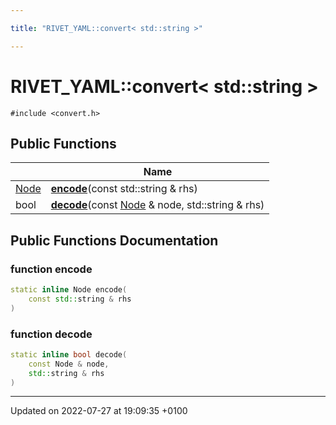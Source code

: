 ```yaml
---

title: "RIVET_YAML::convert< std::string >"

---
```


# RIVET_YAML::convert< std::string >






`#include <convert.h>`

## Public Functions

|                | Name           |
| -------------- | -------------- |
| <a href="http://example.org/classes/classrivet__yaml_1_1node/">Node</a> | **[encode](http://example.org/classes/structrivet__yaml_1_1convert_3_01std_1_1string_01_4/#function-encode)**(const std::string & rhs) |
| bool | **[decode](http://example.org/classes/structrivet__yaml_1_1convert_3_01std_1_1string_01_4/#function-decode)**(const <a href="http://example.org/classes/classrivet__yaml_1_1node/">Node</a> & node, std::string & rhs) |

## Public Functions Documentation

### function encode

```cpp
static inline Node encode(
    const std::string & rhs
)
```


### function decode

```cpp
static inline bool decode(
    const Node & node,
    std::string & rhs
)
```


-------------------------------

Updated on 2022-07-27 at 19:09:35 +0100